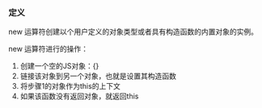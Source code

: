 ### 定义

new 运算符创建以个用户定义的对象类型或者具有构造函数的内置对象的实例。

new 运算符进行的操作：

1. 创建一个空的JS对象：{}
2. 链接该对象到另一个对象，也就是设置其构造函数
3. 将步骤1的对象作为this的上下文
4. 如果该函数没有返回对象，就返回this
